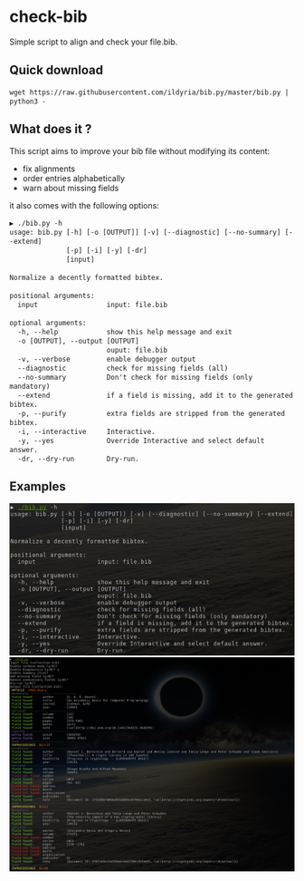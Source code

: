 # check-bib
Simple script to align and check your file.bib.

## Quick download

```
wget https://raw.githubusercontent.com/ildyria/bib.py/master/bib.py | python3 -
```

## What does it ?

This script aims to improve your bib file without modifying its content:
- fix alignments
- order entries alphabetically
- warn about missing fields

it also comes with the following options:

```
▶ ./bib.py -h
usage: bib.py [-h] [-o [OUTPUT]] [-v] [--diagnostic] [--no-summary] [--extend]
              [-p] [-i] [-y] [-dr]
              [input]

Normalize a decently formatted bibtex.

positional arguments:
  input                 input: file.bib

optional arguments:
  -h, --help            show this help message and exit
  -o [OUTPUT], --output [OUTPUT]
                        ouput: file.bib
  -v, --verbose         enable debugger output
  --diagnostic          check for missing fields (all)
  --no-summary          Don't check for missing fields (only mandatory)
  --extend              if a field is missing, add it to the generated bibtex.
  -p, --purify          extra fields are stripped from the generated bibtex.
  -i, --interactive     Interactive.
  -y, --yes             Override Interactive and select default answer.
  -dr, --dry-run        Dry-run.
```



## Examples

![](screenshots/cmd-options.png)
![](screenshots/summary-example.png)
